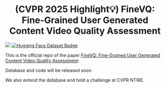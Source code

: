 <div align="center">
  
<h1> (CVPR 2025 Highlight💡) FineVQ: Fine-Grained User Generated Content Video Quality Assessment 

</div>

  <div>
      <!-- <a href="https://arxiv.org/abs/2412.19238"><img src="https://arxiv.org/abs/2412.19238"/></a> -->
      <a href="https://arxiv.org/abs/2412.19238"><img src="https://img.shields.io/badge/Arxiv-2412.19238-red"/></a>
<a href="https://huggingface.co/datasets/IntMeGroup/FineVD">
   <img src="https://img.shields.io/badge/%F0%9F%A4%97%20Hugging%20Face-Dataset-green" alt="Hugging Face Dataset Badge"/>
</a>
</div>

This is the official repo of the paper [FineVQ: Fine-Grained User Generated Content Video Quality Assessment](https://arxiv.org/abs/2412.19238):

Database and code will be released soon.

We also extend the database and hold a challenge at CVPR NTIRE.

